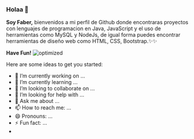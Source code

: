 ### Holaa 👋


**Soy Faber,** bienvenidos a mi perfil de Github donde encontraras proyectos con lenguajes de programacion en Java, JavaScript y el uso de herramientas como MySQL y NodeJs, de igual forma puedes encontrar herramientas de diseño web como HTML, CSS, Bootstrap.✨✨ 

**Have Fun!**
![optimized](https://user-images.githubusercontent.com/101674812/201275742-14a56354-4757-4707-9a92-2fce24f434bf.gif)


Here are some ideas to get you started:

- 🔭 I’m currently working on ...
- 🌱 I’m currently learning ...
- 👯 I’m looking to collaborate on ...
- 🤔 I’m looking for help with ...
- 💬 Ask me about ...
- 📫 How to reach me: ...
- 😄 Pronouns: ...
- ⚡ Fun fact: ...
- 

